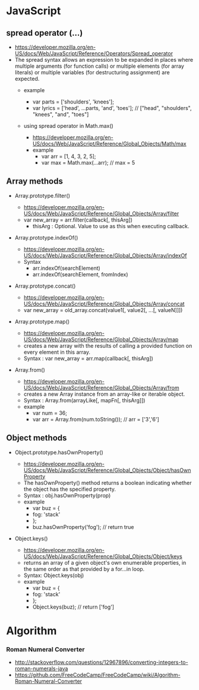 # JavaScript

## spread operator (...)
  - https://developer.mozilla.org/en-US/docs/Web/JavaScript/Reference/Operators/Spread_operator
  - The spread syntax allows an expression to be expanded in places where multiple arguments (for function calls) or multiple elements (for array literals) or multiple variables  (for destructuring assignment) are expected.
    - example
       - var parts = ['shoulders', 'knees'];
       - var lyrics = ['head', ...parts, 'and', 'toes']; // ["head", "shoulders", "knees", "and", "toes"]
        
    - using spread operator in Math.max()
      - https://developer.mozilla.org/en-US/docs/Web/JavaScript/Reference/Global_Objects/Math/max
      - example
        - var arr = [1, 4, 3, 2, 5];
        - var max = Math.max(...arr);    // max = 5

## Array methods
  - Array.prototype.filter()
    - https://developer.mozilla.org/en-US/docs/Web/JavaScript/Reference/Global_Objects/Array/filter
    - var new_array = arr.filter(callback[, thisArg])
      - thisArg : Optional. Value to use as this when executing callback.
      
  - Array.prototype.indexOf()
    - https://developer.mozilla.org/en-US/docs/Web/JavaScript/Reference/Global_Objects/Array/indexOf
    - Syntax
      - arr.indexOf(searchElement)
      - arr.indexOf(searchElement, fromIndex)
      
  - Array.prototype.concat()
    - https://developer.mozilla.org/en-US/docs/Web/JavaScript/Reference/Global_Objects/Array/concat
    - var new_array = old_array.concat(value1[, value2[, ...[, valueN]]])
    
  - Array.prototype.map()
    - https://developer.mozilla.org/en-US/docs/Web/JavaScript/Reference/Global_Objects/Array/map
    - creates a new array with the results of calling a provided function on every element in this array.
    - Syntax : var new_array = arr.map(callback[, thisArg])
    
  - Array.from()
    - https://developer.mozilla.org/en-US/docs/Web/JavaScript/Reference/Global_Objects/Array/from
    - creates a new Array instance from an array-like or iterable object.
    - Syntax : Array.from(arrayLike[, mapFn[, thisArg]])
    - example
      - var num = 36;
      - var arr = Array.from(num.toString());    // arr = ['3','6']
    
## Object methods
  - Object.prototype.hasOwnProperty()
    - https://developer.mozilla.org/en-US/docs/Web/JavaScript/Reference/Global_Objects/Object/hasOwnProperty
    - The hasOwnProperty() method returns a boolean indicating whether the object has the specified property.
    - Syntax : obj.hasOwnProperty(prop)
    - example
      - var buz = {
      -   fog: 'stack'
      - };
      - buz.hasOwnProperty('fog');  // return true
      
  - Object.keys()
    - https://developer.mozilla.org/en-US/docs/Web/JavaScript/Reference/Global_Objects/Object/keys
    - returns an array of a given object's own enumerable properties, in the same order as that provided by a for...in loop.
    - Syntax: Object.keys(obj)
    - example
      - var buz = {
      -   fog: 'stack'
      - };
      - Object.keys(buz);    // return ['fog']
      
    
# Algorithm

### Roman Numeral Converter
  - http://stackoverflow.com/questions/12967896/converting-integers-to-roman-numerals-java
  - https://github.com/FreeCodeCamp/FreeCodeCamp/wiki/Algorithm-Roman-Numeral-Converter
